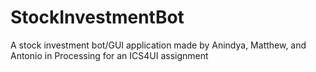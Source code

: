 # StockInvestmentBot
A stock investment bot/GUI application made by Anindya, Matthew, and Antonio in Processing for an ICS4UI assignment
